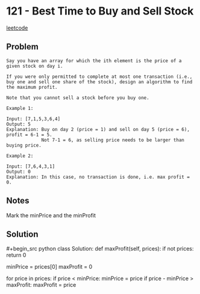 # 121 - Best Time to Buy and Sell Stock

[leetcode](https://leetcode.com/problems/best-time-to-buy-and-sell-stock/)

## Problem

    Say you have an array for which the ith element is the price of a given stock on day i.
         
    If you were only permitted to complete at most one transaction (i.e., buy one and sell one share of the stock), design an algorithm to find the maximum profit.
         
    Note that you cannot sell a stock before you buy one.
         
    Example 1:
         
    Input: [7,1,5,3,6,4]
    Output: 5
    Explanation: Buy on day 2 (price = 1) and sell on day 5 (price = 6), profit = 6-1 = 5.
                 Not 7-1 = 6, as selling price needs to be larger than buying price.
                 
    Example 2:
         
    Input: [7,6,4,3,1]
    Output: 0
    Explanation: In this case, no transaction is done, i.e. max profit = 0.

## Notes

Mark the minPrice and the minProfit

## Solution

\#+begin\_src python class Solution: def maxProfit(self, prices): if not prices: return 0

minPrice = prices[0] maxProfit = 0

for price in prices: if price < minPrice: minPrice = price if price - minPrice > maxProfit: maxProfit = price
